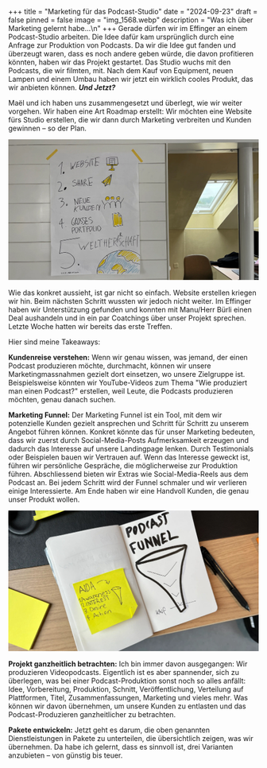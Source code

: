 +++
title = "Marketing für das Podcast-Studio"
date = "2024-09-23"
draft = false
pinned = false
image = "img_1568.webp"
description = "Was ich über Marketing gelernt habe...\n"
+++
Gerade dürfen wir im Effinger an einem Podcast-Studio arbeiten. Die Idee dafür kam ursprünglich durch eine Anfrage zur Produktion von Podcasts. Da wir die Idee gut fanden und überzeugt waren, dass es noch andere geben würde, die davon profitieren könnten, haben wir das Projekt gestartet. Das Studio wuchs mit den Podcasts, die wir filmten, mit. Nach dem Kauf von Equipment, neuen Lampen und einem Umbau haben wir jetzt ein wirklich cooles Produkt, das wir anbieten können. ***Und Jetzt?***

Maël und ich haben uns zusammengesetzt und überlegt, wie wir weiter vorgehen. Wir haben eine Art Roadmap erstellt: Wir möchten eine Website fürs Studio erstellen, die wir dann durch Marketing verbreiten und Kunden gewinnen – so der Plan. 

![](bild-1.jpg)

Wie das konkret aussieht, ist gar nicht so einfach. Website erstellen kriegen wir hin. Beim nächsten Schritt wussten wir jedoch nicht weiter. Im Effinger haben wir Unterstützung gefunden und konnten mit Manu/Herr Bürli einen Deal aushandeln und in ein par Coatchings über unser Projekt sprechen. Letzte Woche hatten wir bereits das erste Treffen. 

Hier sind meine Takeaways:

**Kundenreise verstehen:**
Wenn wir genau wissen, was jemand, der einen Podcast produzieren möchte, durchmacht, können wir unsere Marketingmassnahmen gezielt dort einsetzen, wo unsere Zielgruppe ist. Beispielsweise könnten wir YouTube-Videos zum Thema "Wie produziert man einen Podcast?" erstellen, weil Leute, die Podcasts produzieren möchten, genau danach suchen.

**Marketing Funnel:**
Der Marketing Funnel ist ein Tool, mit dem wir potenzielle Kunden gezielt ansprechen und Schritt für Schritt zu unserem Angebot führen können. Konkret könnte das für unser Marketing bedeuten, dass wir zuerst durch Social-Media-Posts Aufmerksamkeit erzeugen und dadurch das Interesse auf unsere Landingpage lenken. Durch Testimonials oder Beispielen bauen wir Vertrauen auf. Wenn das Interesse geweckt ist, führen wir persönliche Gespräche, die möglicherweise zur Produktion führen. Abschliessend bieten wir Extras wie Social-Media-Reels aus dem Podcast an. Bei jedem Schritt wird der Funnel schmaler und wir verlieren einige Interessierte. Am Ende haben wir eine Handvoll Kunden, die genau unser Produkt wollen.

![](bild-2.jpg)

**Projekt ganzheitlich betrachten:**
Ich bin immer davon ausgegangen: Wir produzieren Videopodcasts. Eigentlich ist es aber spannender, sich zu überlegen, was bei einer Podcast-Produktion sonst noch so alles anfällt: Idee, Vorbereitung, Produktion, Schnitt, Veröffentlichung, Verteilung auf Plattformen, Titel, Zusammenfassungen, Marketing und vieles mehr. Was können wir davon übernehmen, um unsere Kunden zu entlasten und das Podcast-Produzieren ganzheitlicher zu betrachten.

**Pakete entwickeln:**
Jetzt geht es darum, die oben genannten Dienstleistungen in Pakete zu unterteilen, die übersichtlich zeigen, was wir übernehmen. Da habe ich gelernt, dass es sinnvoll ist, drei Varianten anzubieten – von günstig bis teuer.